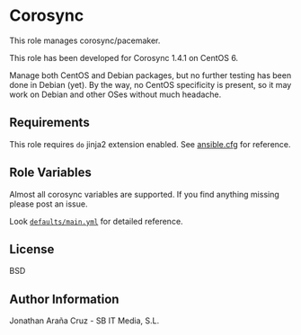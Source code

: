 Corosync
========

This role manages corosync/pacemaker.

This role has been developed for Corosync 1.4.1 on CentOS 6.

Manage both CentOS and Debian packages, but no further testing has been done
in Debian (yet). By the way, no CentOS specificity is present, so it
may work on Debian and other OSes without much headache.

Requirements
------------

This role requires `do` jinja2 extension enabled. See [ansible.cfg](https://github.com/ansible/ansible/blob/devel/examples/ansible.cfg) for reference.

Role Variables
--------------

Almost all corosync variables are supported. If you find anything missing please post an issue.

Look [`defaults/main.yml`](defaults/main.yml) for detailed reference.

License
-------

BSD

Author Information
------------------

Jonathan Araña Cruz - SB IT Media, S.L.
